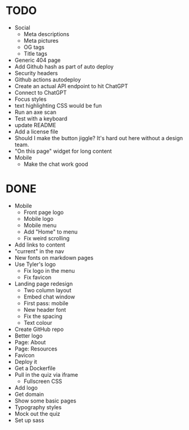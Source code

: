 # TODO

- Social
  - Meta descriptions
  - Meta pictures
  - OG tags
  - Title tags
- Generic 404 page
- Add Github hash as part of auto deploy
- Security headers
- Github actions autodeploy
- Create an actual API endpoint to hit ChatGPT
- Connect to ChatGPT
- Focus styles
- text highlighting CSS would be fun
- Run an axe scan
- Test with a keyboard
- update README
- Add a license file
- Should I make the button jiggle? It's hard out here without a design team.
- "On this page" widget for long content
- Mobile
  - Make the chat work good

# DONE

- Mobile
  - Front page logo
  - Mobile logo
  - Mobile menu
  - Add "Home" to menu
  - Fix weird scrolling
- Add links to content
- "current" in the nav
- New fonts on markdown pages
- Use Tyler's logo
  - Fix logo in the menu
  - Fix favicon
- Landing page redesign
  - Two column layout
  - Embed chat window
  - First pass: mobile
  - New header font
  - Fix the spacing
  - Text colour
- Create GitHub repo
- Better logo
- Page: About
- Page: Resources
- Favicon
- Deploy it
- Get a Dockerfile
- Pull in the quiz via iframe
  - Fullscreen CSS
- Add logo
- Get domain
- Show some basic pages
- Typography styles
- Mock out the quiz
- Set up sass
